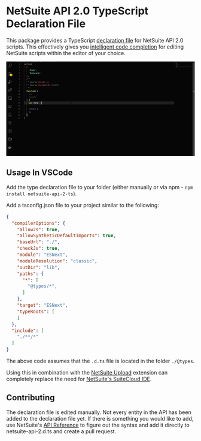 # NetSuite API 2.0 TypeScript Declaration File

This package provides a TypeScript [declaration file](https://www.typescriptlang.org/docs/handbook/declaration-files/introduction.html) for NetSuite API 2.0 scripts. This effectively gives you [intelligent code completion](https://en.wikipedia.org/wiki/Intelligent_code_completion) for editing NetSuite scripts within the editor of your choice.

![Example usage](./example.gif)

## Usage In VSCode

Add the type declaration file to your folder (either manually or via npm - `npm install netsuite-api-2-ts`).

Add a tsconfig.json file to your project similar to the following:

```json
{
  "compilerOptions": {
    "allowJs": true,
    "allowSyntheticDefaultImports": true,
    "baseUrl": "./",
    "checkJs": true,
    "module": "ESNext",
    "moduleResolution": "classic",
    "outDir": "lib",
    "paths": {
      "*": [
        "@types/*",
      ]
    },
    "target": "ESNext",
    "typeRoots": [
    ]
  },
  "include": [
    "./**/*"
  ]
}
```

The above code assumes that the `.d.ts` file is located in the folder `./@types`.

Using this in combination with the [NetSuite Upload](https://marketplace.visualstudio.com/items?itemName=nsupload-org.netsuite-upload) extension can completely replace the need for [NetSuite's SuiteCloud IDE](https://docs.oracle.com/cloud/latest/netsuitecs_gs/NSIDE/NSIDE.pdf).

## Contributing

The declaration file is edited manually. Not every entity in the API has been added to the declaration file yet. If there is something you would like to add, use NetSuite's [API Reference](https://docs.oracle.com/cloud/latest/netsuitecs_gs/NSAPI/NSAPI.pdf) to figure out the syntax and add it directly to netsuite-api-2.d.ts and create a pull request.
